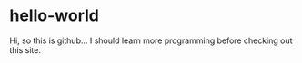 # hello-world
Hi, so this is github...
I should learn more programming before checking out this site.
